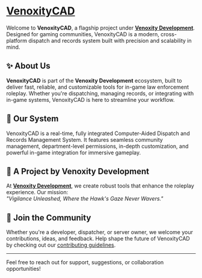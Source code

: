 # [VenoxityCAD](https://github.com/VenoxityCAD)

Welcome to **VenoxityCAD**, a flagship project under **[Venoxity Development](https://github.com/Venoxity-Development)**. Designed for gaming communities, VenoxityCAD is a modern, cross-platform dispatch and records system built with precision and scalability in mind.

## ✨ About Us  
**VenoxityCAD** is part of the **Venoxity Development** ecosystem, built to deliver fast, reliable, and customizable tools for in-game law enforcement roleplay. Whether you're dispatching, managing records, or integrating with in-game systems, VenoxityCAD is here to streamline your workflow.

## 🚨 Our System  
VenoxityCAD is a real-time, fully integrated Computer-Aided Dispatch and Records Management System. It features seamless community management, department-level permissions, in-depth customization, and powerful in-game integration for immersive gameplay.

## 🦅 A Project by Venoxity Development  
At **[Venoxity Development](https://github.com/Venoxity-Development)**, we create robust tools that enhance the roleplay experience. Our mission:  
*"Vigilance Unleashed, Where the Hawk's Gaze Never Wavers."*

## 🤝 Join the Community  
Whether you're a developer, dispatcher, or server owner, we welcome your contributions, ideas, and feedback. Help shape the future of VenoxityCAD by checking out our [contributing guidelines](https://github.com/VenoxityCAD/.github/blob/main/.github/CONTRIBUTING.md).

---

Feel free to reach out for support, suggestions, or collaboration opportunities!
